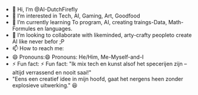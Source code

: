 - 👋 Hi, I’m @AI-DutchFirefly
- 👀 I’m interested in Tech, AI, Gaming, Art, Goodfood
- 🌱 I’m currently learning To program, AI, creating traings-Data, Math-Formules en languages.
- 💞️ I’m looking to collaborate with likeminded, arty-crafty peopleto create AI like never befor ;P
- 📫 How to reach me:
- 😄 Pronouns:😄 Pronouns: He/Him, Me-Myself-and-I
- ⚡ Fun fact: ⚡ Fun fact: "Ik mix tech en kunst alsof het specerijen zijn – altijd verrassend en nooit saai!"
- "Eens een creatief idee in mijn hoofd, gaat het nergens heen zonder explosieve uitwerking." 😆

<!---
Dutch-y/Dutch-y is a ✨ special ✨ repository because its `README.md` (this file) appears on your GitHub profile.
You can click the Preview link to take a look at your changes.
--->
